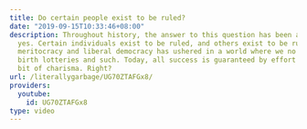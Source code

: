 ```yaml
---
title: Do certain people exist to be ruled?
date: "2019-09-15T10:33:46+08:00"
description: Throughout history, the answer to this question has been an easy, resounding,
  yes. Certain individuals exist to be ruled, and others exist to be rulers. Thankfully,
  meritocracy and liberal democracy has ushered in a world where we no longer need
  birth lotteries and such. Today, all success is guaranteed by effort and a little
  bit of charisma. Right?
url: /literallygarbage/UG70ZTAFGx8/
providers:
  youtube:
    id: UG70ZTAFGx8
type: video
---
```

